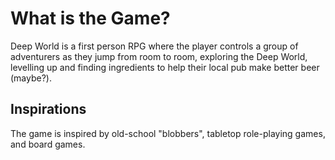 # What is the Game?
Deep World is a first person RPG where the player controls a group of adventurers as they jump from room to room, exploring the Deep World, levelling up and finding ingredients to help their local pub make better beer (maybe?).

## Inspirations
The game is inspired by old-school "blobbers", tabletop role-playing games, and board games.
